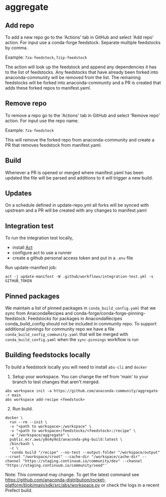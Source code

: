 # aggregate

## Add repo
To add a new repo go to the 'Actions' tab in GitHub and select 'Add repo' action.
For input use a conda-forge feedstock. Separate multiple feedstocks by comma.

Example: `7za-feedstock,7zip-feedstock`

The action will look up the feedstock and append any dependencies it has to the list of feedstocks. Any feedstocks
that have already been forked into anaconda-community will be removed from the list. The remaining feedstocks will
be forked into anaconda-community and a PR is created that adds these forked repos to manifest.yaml.

## Remove repo
To remove a repo go to the 'Actions' tab in GitHub and select 'Remove repo' action.
For input use the repo name. 

Example: `7za-feedstock`

This will remove the forked repo from anaconda-community and create a PR that removes feedstock from manifest.yaml.

## Build
Whenever a PR is opened or merged where manifest.yaml has been updated the file will be parsed and additions to it will
trigger a new build.

## Updates
On a schedule defined in update-repo.yml all forks will be synced with upstream and a PR will be created with any changes to manifest.yaml

## Integration test

To run the integration test locally, 
- install [Act](https://github.com/nektos/act)
- configure act to use a runner 
- create a github personal access token and put in a `.env` file

Run update-manifest job:
```
act -j update-manifest -W .github/workflows/integration-test.yml -s GITHUB_TOKEN
```

## Pinned packages
We maintain a list of pinned packages in `conda_build_config.yaml` that we sync from AnacondaRecipes and conda-forge/conda-forge-pinning-feedstock. 
Feedstocks for packages in AnacondaRecipes conda_build_config should not be included in community repo.
To support additional pinnings for community repo we have a file `conda_build_config_community.yaml` that will be merged with `conda_build_config.yaml` when the `sync-pinnings` workflow is run


## Building feedstocks locally
To build a feedstock locally you will need to install `abs-cli` and `docker`

1. Setup your workspace. You can change the ref from 'main' to your branch to test changes that aren't merged.
```text
abs workspace init -a https://github.com/anaconda-community/aggregate -r main
abs workspace add-recipe <feedstock>
```
2. Run build.
```
docker \
  run --rm --init \
  -v "<path to workspace>:/workspace" \
  -v "<path to workspace>/feedstocks/<feedstock>:/recipe" \
  -w "/workspace/aggregate" \
  public.ecr.aws/y0o4y9o3/anaconda-pkg-build:latest \
  /bin/bash \
  -c \
  'conda build "/recipe" --no-test --output-folder "/workspace/output" --croot "/workspace/croot" --cache-dir "/workspace/cache-dir" --channel "https://staging.continuum.io/community/dev" --channel "https://staging.continuum.io/community/seed"'
```
Note: This command may change. To get the latest command see https://github.com/anaconda-distribution/rocket-platform/blob/main/sdk/src/abs/workspace.py or check the logs in a recent Prefect build.